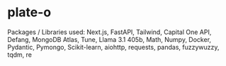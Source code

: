 # plate-o

Packages / Libraries used:
Next.js, FastAPI, Tailwind, Capital One API, Defang, MongoDB Atlas, Tune, Llama 3.1 405b, Math, Numpy, Docker, Pydantic, Pymongo, Scikit-learn, aiohttp, requests, pandas, fuzzywuzzy, tqdm, re
